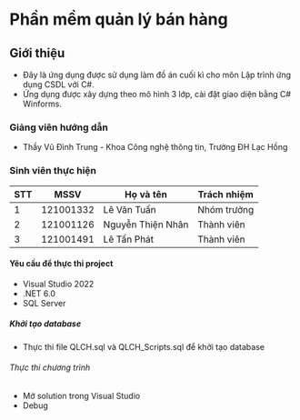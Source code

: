 # Phần mềm quản lý bán hàng

## Giới thiệu

* Đây là ứng dụng được sử dụng làm đồ án cuối kì cho môn Lập trình ứng dụng CSDL với C#.
* Ứng dụng được xây dựng theo mô hình 3 lớp, cài đặt giao diện bằng C# Winforms.

### Giảng viên hướng dẫn

* Thầy Vũ Đình Trung - Khoa Công nghệ thông tin, Trường ĐH Lạc Hồng

### Sinh viên thực hiện

|**STT**|**MSSV** |  **Họ và tên**  |    **Trách nhiệm**   |
|-------|---------|-----------------|----------------------|
|   1   |121001332|Lê Văn Tuấn      |      Nhóm trưởng     |
|   2   |121001126|Nguyễn Thiện Nhân|      Thành viên      |
|   3   |121001491|Lê Tấn Phát      |      Thành viên      |

#### Yêu cầu để thực thi project

* Visual Studio 2022
* .NET 6.0
* SQL Server

##### Khởi tạo database

* Thực thi file QLCH.sql và QLCH_Scripts.sql để khởi tạo database

###### Thực thi chương trình

* Mở solution trong Visual Studio
* Debug
